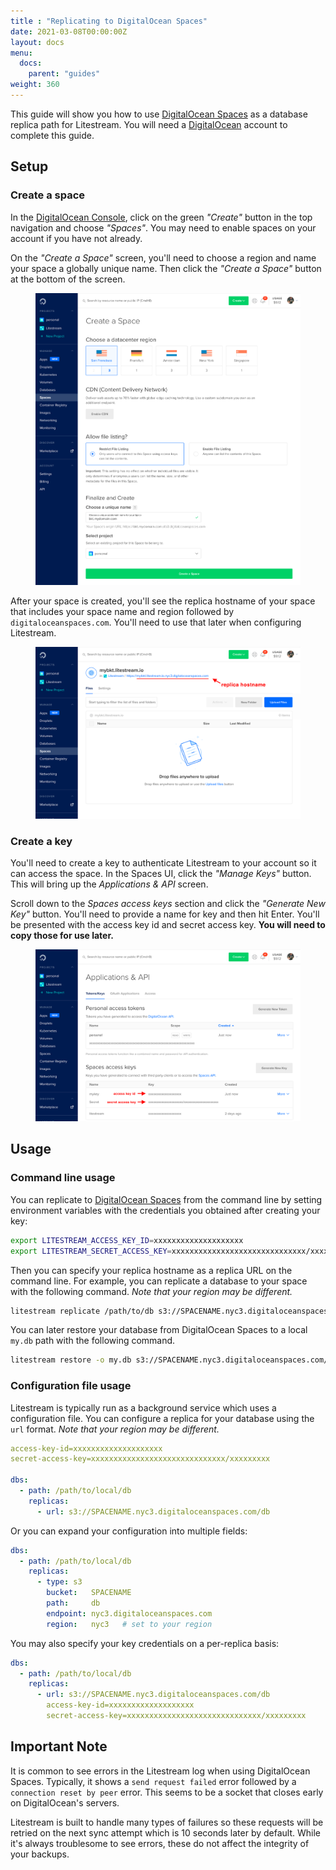 ```yaml
---
title : "Replicating to DigitalOcean Spaces"
date: 2021-03-08T00:00:00Z
layout: docs
menu:
  docs:
    parent: "guides"
weight: 360
---
```


This guide will show you how to use [DigitalOcean Spaces][spaces] as a database
replica path for Litestream. You will need a [DigitalOcean][do] account to
complete this guide.


## Setup

### Create a space

In the [DigitalOcean Console][console], click on the green _"Create"_ button
in the top navigation and choose _"Spaces"_. You may need to enable spaces on
your account if you have not already. 

On the _"Create a Space"_ screen, you'll need to choose a region and name your
space a globally unique name. Then click the _"Create a Space"_ button at the
bottom of the screen.

<figure>
	<img src="space_0.png" alt="Screenshot of DigitalOcean create space UI">
</figure>

After your space is created, you'll see the replica hostname of your space 
that includes your space name and region followed by `digitaloceanspaces.com`.
You'll need to use that later when configuring Litestream.

<figure>
    <img src="space_1.png" alt="Screenshot of DigitalOcean space UI">
</figure>



### Create a key

You'll need to create a key to authenticate Litestream to your account so it can
access the space. In the Spaces UI, click the _"Manage Keys"_ button. This will
bring up the _Applications & API_ screen.

Scroll down to the _Spaces access keys_ section and click the _"Generate New
Key"_ button. You'll need to provide a name for key and then hit Enter. You'll 
be presented with the access key id and secret access key. **You will need to
copy those for use later.**

<figure>
    <img src="key_0.png" alt="Screenshot of DigitalOcean key creation">
</figure>


## Usage

### Command line usage

You can replicate to [DigitalOcean Spaces][spaces] from the command line by
setting environment variables with the credentials you obtained after creating
your key:

```sh
export LITESTREAM_ACCESS_KEY_ID=xxxxxxxxxxxxxxxxxxxx
export LITESTREAM_SECRET_ACCESS_KEY=xxxxxxxxxxxxxxxxxxxxxxxxxxxxxx/xxxxxxxxx
```

Then you can specify your replica hostname as a replica URL on the command line.
For example, you can replicate a database to your space with the following command.
_Note that your region may be different._

```sh
litestream replicate /path/to/db s3://SPACENAME.nyc3.digitaloceanspaces.com/db
```

You can later restore your database from DigitalOcean Spaces to a local `my.db`
path with the following command.

```sh
litestream restore -o my.db s3://SPACENAME.nyc3.digitaloceanspaces.com/db
```

### Configuration file usage

Litestream is typically run as a background service which uses a configuration
file. You can configure a replica for your database using the `url` format.
_Note that your region may be different._

```yaml
access-key-id=xxxxxxxxxxxxxxxxxxxx
secret-access-key=xxxxxxxxxxxxxxxxxxxxxxxxxxxxxx/xxxxxxxxx

dbs:
  - path: /path/to/local/db
    replicas:
      - url: s3://SPACENAME.nyc3.digitaloceanspaces.com/db
```

Or you can expand your configuration into multiple fields:

```yaml
dbs:
  - path: /path/to/local/db
    replicas:
      - type: s3
        bucket:   SPACENAME
        path:     db
        endpoint: nyc3.digitaloceanspaces.com
        region:   nyc3   # set to your region
```

You may also specify your key credentials on a per-replica basis:

```yaml
dbs:
  - path: /path/to/local/db
    replicas:
      - url: s3://SPACENAME.nyc3.digitaloceanspaces.com/db
        access-key-id=xxxxxxxxxxxxxxxxxxx
        secret-access-key=xxxxxxxxxxxxxxxxxxxxxxxxxxxxxx/xxxxxxxxx
```


## Important Note

It is common to see errors in the Litestream log when using DigitalOcean Spaces.
Typically, it shows a `send request failed` error followed by a `connection
reset by peer` error. This seems to be a socket that closes early on
DigitalOcean's servers. 

Litestream is built to handle many types of failures so these requests will be
retried on the next sync attempt which is 10 seconds later by default. While
it's always troublesome to see errors, these do not affect the integrity of your
backups.


[spaces]: https://www.digitalocean.com/products/spaces/
[do]: https://www.digitalocean.com/
[console]: https://cloud.digitalocean.com/
